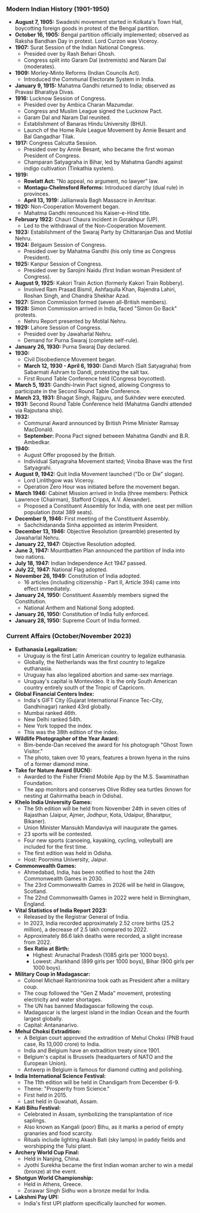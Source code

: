 ### Modern Indian History (1901-1950)

*   **August 7, 1905:** Swadeshi movement started in Kolkata's Town Hall, boycotting foreign goods in protest of the Bengal partition.
*   **October 16, 1905:** Bengal partition officially implemented; observed as Raksha Bandhan Day in protest. Lord Curzon was Viceroy.
*   **1907:** Surat Session of the Indian National Congress.
    *   Presided over by Rash Behari Ghosh.
    *   Congress split into Garam Dal (extremists) and Naram Dal (moderates).
*   **1909:** Morley-Minto Reforms (Indian Councils Act).
    *   Introduced the Communal Electorate System in India.
*   **January 9, 1915:** Mahatma Gandhi returned to India; observed as Pravasi Bharatiya Divas.
*   **1916:** Lucknow Session of Congress.
    *   Presided over by Ambica Charan Mazumdar.
    *   Congress and Muslim League signed the Lucknow Pact.
    *   Garam Dal and Naram Dal reunited.
    *   Establishment of Banaras Hindu University (BHU).
    *   Launch of the Home Rule League Movement by Annie Besant and Bal Gangadhar Tilak.
*   **1917:** Congress Calcutta Session.
    *   Presided over by Annie Besant, who became the first woman President of Congress.
    *   Champaran Satyagraha in Bihar, led by Mahatma Gandhi against indigo cultivation (Tinkathia system).
*   **1919:**
    *   **Rowlatt Act:** "No appeal, no argument, no lawyer" law.
    *   **Montagu-Chelmsford Reforms:** Introduced diarchy (dual rule) in provinces.
    *   **April 13, 1919:** Jallianwala Bagh Massacre in Amritsar.
*   **1920:** Non-Cooperation Movement began.
    *   Mahatma Gandhi renounced his Kaiser-e-Hind title.
*   **February 1922:** Chauri Chaura incident in Gorakhpur (UP).
    *   Led to the withdrawal of the Non-Cooperation Movement.
*   **1923:** Establishment of the Swaraj Party by Chittaranjan Das and Motilal Nehru.
*   **1924:** Belgaum Session of Congress.
    *   Presided over by Mahatma Gandhi (his only time as Congress President).
*   **1925:** Kanpur Session of Congress.
    *   Presided over by Sarojini Naidu (first Indian woman President of Congress).
*   **August 9, 1925:** Kakori Train Action (formerly Kakori Train Robbery).
    *   Involved Ram Prasad Bismil, Ashfaqulla Khan, Rajendra Lahiri, Roshan Singh, and Chandra Shekhar Azad.
*   **1927:** Simon Commission formed (seven all-British members).
*   **1928:** Simon Commission arrived in India, faced "Simon Go Back" protests.
    *   Nehru Report presented by Motilal Nehru.
*   **1929:** Lahore Session of Congress.
    *   Presided over by Jawaharlal Nehru.
    *   Demand for Purna Swaraj (complete self-rule).
*   **January 26, 1930:** Purna Swaraj Day declared.
*   **1930:**
    *   Civil Disobedience Movement began.
    *   **March 12, 1930 - April 6, 1930:** Dandi March (Salt Satyagraha) from Sabarmati Ashram to Dandi, protesting the salt tax.
    *   First Round Table Conference held (Congress boycotted).
*   **March 5, 1931:** Gandhi-Irwin Pact signed, allowing Congress to participate in the Second Round Table Conference.
*   **March 23, 1931:** Bhagat Singh, Rajguru, and Sukhdev were executed.
*   **1931:** Second Round Table Conference held (Mahatma Gandhi attended via Rajputana ship).
*   **1932:**
    *   Communal Award announced by British Prime Minister Ramsay MacDonald.
    *   **September:** Poona Pact signed between Mahatma Gandhi and B.R. Ambedkar.
*   **1940:**
    *   August Offer proposed by the British.
    *   Individual Satyagraha Movement started; Vinoba Bhave was the first Satyagrahi.
*   **August 9, 1942:** Quit India Movement launched ("Do or Die" slogan).
    *   Lord Linlithgow was Viceroy.
    *   Operation Zero Hour was initiated before the movement began.
*   **March 1946:** Cabinet Mission arrived in India (three members: Pethick Lawrence (Chairman), Stafford Cripps, A.V. Alexander).
    *   Proposed a Constituent Assembly for India, with one seat per million population (total 389 seats).
*   **December 9, 1946:** First meeting of the Constituent Assembly.
    *   Sachchidananda Sinha appointed as interim President.
*   **December 13, 1946:** Objective Resolution (preamble) presented by Jawaharlal Nehru.
*   **January 22, 1947:** Objective Resolution adopted.
*   **June 3, 1947:** Mountbatten Plan announced the partition of India into two nations.
*   **July 18, 1947:** Indian Independence Act 1947 passed.
*   **July 22, 1947:** National Flag adopted.
*   **November 26, 1949:** Constitution of India adopted.
    *   16 articles (including citizenship - Part II, Article 394) came into effect immediately.
*   **January 24, 1950:** Constituent Assembly members signed the Constitution.
    *   National Anthem and National Song adopted.
*   **January 26, 1950:** Constitution of India fully enforced.
*   **January 28, 1950:** Supreme Court of India formed.

### Current Affairs (October/November 2023)

*   **Euthanasia Legalization:**
    *   Uruguay is the first Latin American country to legalize euthanasia.
    *   Globally, the Netherlands was the first country to legalize euthanasia.
    *   Uruguay has also legalized abortion and same-sex marriage.
    *   Uruguay's capital is Montevideo. It is the only South American country entirely south of the Tropic of Capricorn.
*   **Global Financial Centers Index:**
    *   India's GIFT City (Gujarat International Finance Tec-City, Gandhinagar) ranked 43rd globally.
    *   Mumbai ranked 46th.
    *   New Delhi ranked 54th.
    *   New York topped the index.
    *   This was the 38th edition of the index.
*   **Wildlife Photographer of the Year Award:**
    *   Bim-bende-Dan received the award for his photograph "Ghost Town Visitor."
    *   The photo, taken over 10 years, features a brown hyena in the ruins of a former diamond mine.
*   **Take for Nature Award (IUCN):**
    *   Awarded to the Fisher Friend Mobile App by the M.S. Swaminathan Foundation.
    *   The app monitors and conserves Olive Ridley sea turtles (known for nesting at Gahirmatha beach in Odisha).
*   **Khelo India University Games:**
    *   The 5th edition will be held from November 24th in seven cities of Rajasthan (Jaipur, Ajmer, Jodhpur, Kota, Udaipur, Bharatpur, Bikaner).
    *   Union Minister Mansukh Mandaviya will inaugurate the games.
    *   23 sports will be contested.
    *   Four new sports (canoeing, kayaking, cycling, volleyball) are included for the first time.
    *   The first edition was held in Odisha.
    *   Host: Poornima University, Jaipur.
*   **Commonwealth Games:**
    *   Ahmedabad, India, has been notified to host the 24th Commonwealth Games in 2030.
    *   The 23rd Commonwealth Games in 2026 will be held in Glasgow, Scotland.
    *   The 22nd Commonwealth Games in 2022 were held in Birmingham, England.
*   **Vital Statistics of India Report 2023:**
    *   Released by the Registrar General of India.
    *   In 2023, India recorded approximately 2.52 crore births (25.2 million), a decrease of 2.5 lakh compared to 2022.
    *   Approximately 86.6 lakh deaths were recorded, a slight increase from 2022.
    *   **Sex Ratio at Birth:**
        *   Highest: Arunachal Pradesh (1085 girls per 1000 boys).
        *   Lowest: Jharkhand (899 girls per 1000 boys), Bihar (900 girls per 1000 boys).
*   **Military Coup in Madagascar:**
    *   Colonel Michael Rantrionirina took oath as President after a military coup.
    *   The coup followed the "Gen Z Mada" movement, protesting electricity and water shortages.
    *   The UN has banned Madagascar following the coup.
    *   Madagascar is the largest island in the Indian Ocean and the fourth largest globally.
    *   Capital: Antananarivo.
*   **Mehul Choksi Extradition:**
    *   A Belgian court approved the extradition of Mehul Choksi (PNB fraud case, Rs 13,000 crore) to India.
    *   India and Belgium have an extradition treaty since 1901.
    *   Belgium's capital is Brussels (headquarters of NATO and the European Union).
    *   Antwerp in Belgium is famous for diamond cutting and polishing.
*   **India International Science Festival:**
    *   The 11th edition will be held in Chandigarh from December 6-9.
    *   Theme: "Prosperity from Science."
    *   First held in 2015.
    *   Last held in Guwahati, Assam.
*   **Kati Bihu Festival:**
    *   Celebrated in Assam, symbolizing the transplantation of rice saplings.
    *   Also known as Kangali (poor) Bihu, as it marks a period of empty granaries and food scarcity.
    *   Rituals include lighting Akash Bati (sky lamps) in paddy fields and worshipping the Tulsi plant.
*   **Archery World Cup Final:**
    *   Held in Nanjing, China.
    *   Jyothi Surekha became the first Indian woman archer to win a medal (bronze) at the event.
*   **Shotgun World Championship:**
    *   Held in Athens, Greece.
    *   Zorawar Singh Sidhu won a bronze medal for India.
*   **Lakshmi Pay UPI:**
    *   India's first UPI platform specifically launched for women.